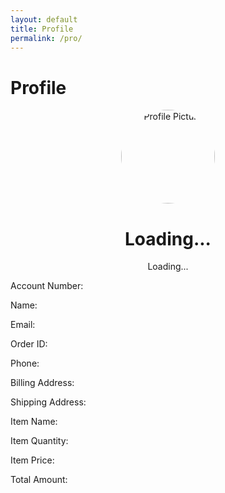 ```yaml
---
layout: default
title: Profile
permalink: /pro/
---
```


# Profile


<!DOCTYPE html>
<html lang="en">
<head>
  <meta charset="UTF-8">
  <meta name="viewport" content="width=device-width, initial-scale=1.0">
  <title>Profile Page</title>
  <style>
    /* Add some basic styles */
    .profile-container {
      text-align: center;
    }
    .profile-container img {
      width: 150px;
      height: 150px;
      border-radius: 50%;
    }
    .account-info {
      margin-top: 20px;
    }
    .account-info p {
      margin: 5px 0;
    }
    .result-card {
  border: 1px solid #ddd;
  padding: 10px;
  margin-bottom: 10px;
  border-radius: 5px;
  background-color: #f9f9f9;
}

  </style>
</head>
<body>
  <div id="profilePage">
    <div class="profile-container">
      <img id="profilePicture" src="default-avatar.png" alt="Profile Picture">
      <h1 id="profileName">Loading...</h1>
      <p id="profileEmail">Loading...</p>
    </div>
    <div id="account-number"></div>
    <div id="data-display">
  <p>Account Number: <span id="account-number"></span></p>
  <p>Name: <span id="name"></span></p>
  <p>Email: <span id="email"></span></p>
  <p>Order ID: <span id="order-id"></span></p>
  <p>Phone: <span id="phone"></span></p>
  <p>Billing Address: <span id="billing-address"></span></p>
  <p>Shipping Address: <span id="shipping-address"></span></p>
  <p>Item Name: <span id="item-name"></span></p>
  <p>Item Quantity: <span id="item-quantity"></span></p>
  <p>Item Price: <span id="item-price"></span></p>
  <p>Total Amount: <span id="total-amount"></span></p>
</div>

  </div>


  <div id="results-container">
  <!-- Results will be dynamically added here -->
</div>







<script>
const apiUrl = "https://script.google.com/macros/s/AKfycbyY9UyIOjwuLlJ0YK_KleuXXiEfkr1rnivBtbW-x1Ptn9YB4fS9ypBeCZPUECMsdpxt/exec"; // Replace with your Web App URL

// Function to fetch data based on email
function fetchDataByEmail(email) {
  console.log("Fetching data for email:", email); // Debug email input

  fetch(`${apiUrl}?email=${encodeURIComponent(email)}`)
    .then(response => {
      console.log("Response received:", response); // Debug raw response
      if (!response.ok) {
        console.error(`HTTP Error: ${response.status}`);
        throw new Error(`HTTP error! status: ${response.status}`);
      }
      return response.json();
    })
    .then(data => {
      console.log("Fetched Data:", data); // Debug API response data

      if (data.error || data.length === 0) {
        console.error("Error or no data from API:", data.error || "No records found");
        displayResults([]);
      } else {
        // Display all results
        displayResults(data);
      }
    })
    .catch(error => {
      console.error("Fetch Error:", error);
      displayResults([]);
    });
}

// Utility function to format addresses
function formatAddress(street, city, state, postal, country) {
  return `${street || "N/A"}, ${city || "N/A"}, ${state || "N/A"}, ${postal || "N/A"}, ${country || "N/A"}`;
}

// Function to display all results
function displayResults(results) {
  const resultsContainer = document.getElementById("results-container");
  resultsContainer.innerHTML = ""; // Clear previous results

  if (results.length === 0) {
    resultsContainer.innerHTML = "<p>No results found.</p>";
    return;
  }

  results.forEach(result => {
    const resultCard = document.createElement("div");
    resultCard.className = "result-card";

    resultCard.innerHTML = `
      <p>Account Number: ${result.accountNumber || "N/A"}</p>
      <p>Name: ${result.name || "N/A"}</p>
      <p>Email: ${result.email || "N/A"}</p>
      <p>Order ID: ${result.orderId || "N/A"}</p>
      <p>Phone: ${result.phone || "N/A"}</p>
      <p>Billing Address: ${formatAddress(
        result.billingStreet,
        result.billingCity,
        result.billingState,
        result.billingPostal,
        result.billingCountry
      )}</p>
      <p>Shipping Address: ${formatAddress(
        result.shippingStreet,
        result.shippingCity,
        result.shippingState,
        result.shippingPostal,
        result.shippingCountry
      )}</p>
      <p>Item Name: ${result.itemName || "N/A"}</p>
      <p>Item Quantity: ${result.itemQuantity || "N/A"}</p>
      <p>Item Price: $${parseFloat(result.itemPrice || 0).toFixed(2)}</p>
      <p>Total Amount: $${parseFloat(result.totalAmount || 0).toFixed(2)}</p>
      <hr>
    `;

    resultsContainer.appendChild(resultCard);
  });
}
</script>

